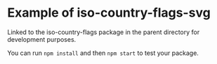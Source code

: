 # Example of iso-country-flags-svg

Linked to the iso-country-flags package in the parent directory for development purposes.

You can run `npm install` and then `npm start` to test your package.

